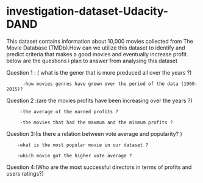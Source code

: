 # investigation-dataset-Udacity-DAND

This dataset contains information about 10,000 movies collected from The Movie Database (TMDb).How can we utilize this dataset to identify and predict criteria that makes a good movies and eventually increase profit. below are the questions i plan to answer from analysing this dataset

Question 1 : ( what is the gener that is more preduced all over the years ?)

          -how movies genres have grown over the period of the data (1960-2015)?

Question 2 :(are the movies profits have been increasing over the years ?)

         -the average of the earned profits ? 

         -the movies that had the maxmum and the minmum profits ?

Question 3:(is there a relation between vote average and popularity? )

        -what is the most popular movie in our dataset ?

        -which movie got the higher vote average ?

Question 4:(Who are the most successful directors in terms of profits and users ratings?)
